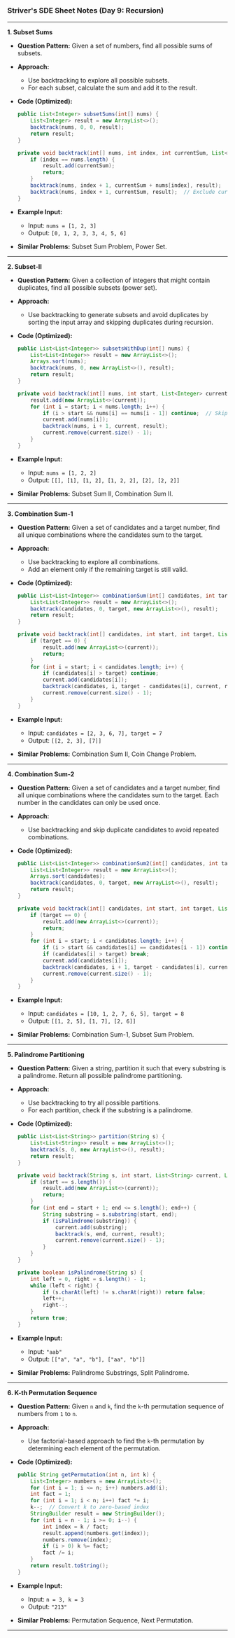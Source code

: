 ### Striver's SDE Sheet Notes (Day 9: Recursion)

---

**1. Subset Sums**

- **Question Pattern:** Given a set of numbers, find all possible sums of subsets.
- **Approach:**
  - Use backtracking to explore all possible subsets.
  - For each subset, calculate the sum and add it to the result.
  
- **Code (Optimized):**

  ```java
  public List<Integer> subsetSums(int[] nums) {
      List<Integer> result = new ArrayList<>();
      backtrack(nums, 0, 0, result);
      return result;
  }

  private void backtrack(int[] nums, int index, int currentSum, List<Integer> result) {
      if (index == nums.length) {
          result.add(currentSum);
          return;
      }
      backtrack(nums, index + 1, currentSum + nums[index], result);  // Include current number
      backtrack(nums, index + 1, currentSum, result);  // Exclude current number
  }
  ```

- **Example Input:**
  - Input: `nums = [1, 2, 3]`
  - Output: `[0, 1, 2, 3, 3, 4, 5, 6]`

- **Similar Problems:** Subset Sum Problem, Power Set.

---

**2. Subset-II**

- **Question Pattern:** Given a collection of integers that might contain duplicates, find all possible subsets (power set).
- **Approach:**
  - Use backtracking to generate subsets and avoid duplicates by sorting the input array and skipping duplicates during recursion.
  
- **Code (Optimized):**

  ```java
  public List<List<Integer>> subsetsWithDup(int[] nums) {
      List<List<Integer>> result = new ArrayList<>();
      Arrays.sort(nums);
      backtrack(nums, 0, new ArrayList<>(), result);
      return result;
  }

  private void backtrack(int[] nums, int start, List<Integer> current, List<List<Integer>> result) {
      result.add(new ArrayList<>(current));
      for (int i = start; i < nums.length; i++) {
          if (i > start && nums[i] == nums[i - 1]) continue;  // Skip duplicates
          current.add(nums[i]);
          backtrack(nums, i + 1, current, result);
          current.remove(current.size() - 1);
      }
  }
  ```

- **Example Input:**
  - Input: `nums = [1, 2, 2]`
  - Output: `[[], [1], [1, 2], [1, 2, 2], [2], [2, 2]]`

- **Similar Problems:** Subset Sum II, Combination Sum II.

---

**3. Combination Sum-1**

- **Question Pattern:** Given a set of candidates and a target number, find all unique combinations where the candidates sum to the target.
- **Approach:**
  - Use backtracking to explore all combinations.
  - Add an element only if the remaining target is still valid.
  
- **Code (Optimized):**

  ```java
  public List<List<Integer>> combinationSum(int[] candidates, int target) {
      List<List<Integer>> result = new ArrayList<>();
      backtrack(candidates, 0, target, new ArrayList<>(), result);
      return result;
  }

  private void backtrack(int[] candidates, int start, int target, List<Integer> current, List<List<Integer>> result) {
      if (target == 0) {
          result.add(new ArrayList<>(current));
          return;
      }
      for (int i = start; i < candidates.length; i++) {
          if (candidates[i] > target) continue;
          current.add(candidates[i]);
          backtrack(candidates, i, target - candidates[i], current, result);  // Can reuse the same number
          current.remove(current.size() - 1);
      }
  }
  ```

- **Example Input:**
  - Input: `candidates = [2, 3, 6, 7], target = 7`
  - Output: `[[2, 2, 3], [7]]`

- **Similar Problems:** Combination Sum II, Coin Change Problem.

---

**4. Combination Sum-2**

- **Question Pattern:** Given a set of candidates and a target number, find all unique combinations where the candidates sum to the target. Each number in the candidates can only be used once.
- **Approach:**
  - Use backtracking and skip duplicate candidates to avoid repeated combinations.
  
- **Code (Optimized):**

  ```java
  public List<List<Integer>> combinationSum2(int[] candidates, int target) {
      List<List<Integer>> result = new ArrayList<>();
      Arrays.sort(candidates);
      backtrack(candidates, 0, target, new ArrayList<>(), result);
      return result;
  }

  private void backtrack(int[] candidates, int start, int target, List<Integer> current, List<List<Integer>> result) {
      if (target == 0) {
          result.add(new ArrayList<>(current));
          return;
      }
      for (int i = start; i < candidates.length; i++) {
          if (i > start && candidates[i] == candidates[i - 1]) continue;  // Skip duplicates
          if (candidates[i] > target) break;
          current.add(candidates[i]);
          backtrack(candidates, i + 1, target - candidates[i], current, result);
          current.remove(current.size() - 1);
      }
  }
  ```

- **Example Input:**
  - Input: `candidates = [10, 1, 2, 7, 6, 5], target = 8`
  - Output: `[[1, 2, 5], [1, 7], [2, 6]]`

- **Similar Problems:** Combination Sum-1, Subset Sum Problem.

---

**5. Palindrome Partitioning**

- **Question Pattern:** Given a string, partition it such that every substring is a palindrome. Return all possible palindrome partitioning.
- **Approach:**
  - Use backtracking to try all possible partitions.
  - For each partition, check if the substring is a palindrome.
  
- **Code (Optimized):**

  ```java
  public List<List<String>> partition(String s) {
      List<List<String>> result = new ArrayList<>();
      backtrack(s, 0, new ArrayList<>(), result);
      return result;
  }

  private void backtrack(String s, int start, List<String> current, List<List<String>> result) {
      if (start == s.length()) {
          result.add(new ArrayList<>(current));
          return;
      }
      for (int end = start + 1; end <= s.length(); end++) {
          String substring = s.substring(start, end);
          if (isPalindrome(substring)) {
              current.add(substring);
              backtrack(s, end, current, result);
              current.remove(current.size() - 1);
          }
      }
  }

  private boolean isPalindrome(String s) {
      int left = 0, right = s.length() - 1;
      while (left < right) {
          if (s.charAt(left) != s.charAt(right)) return false;
          left++;
          right--;
      }
      return true;
  }
  ```

- **Example Input:**
  - Input: `"aab"`
  - Output: `[["a", "a", "b"], ["aa", "b"]]`

- **Similar Problems:** Palindrome Substrings, Split Palindrome.

---

**6. K-th Permutation Sequence**

- **Question Pattern:** Given `n` and `k`, find the `k`-th permutation sequence of numbers from `1` to `n`.
- **Approach:**
  - Use factorial-based approach to find the `k`-th permutation by determining each element of the permutation.
  
- **Code (Optimized):**

  ```java
  public String getPermutation(int n, int k) {
      List<Integer> numbers = new ArrayList<>();
      for (int i = 1; i <= n; i++) numbers.add(i);
      int fact = 1;
      for (int i = 1; i < n; i++) fact *= i;
      k--;  // Convert k to zero-based index
      StringBuilder result = new StringBuilder();
      for (int i = n - 1; i >= 0; i--) {
          int index = k / fact;
          result.append(numbers.get(index));
          numbers.remove(index);
          if (i > 0) k %= fact;
          fact /= i;
      }
      return result.toString();
  }
  ```

- **Example Input:**
  - Input: `n = 3, k = 3`
  - Output: `"213"`

- **Similar Problems:** Permutation Sequence, Next Permutation.

---
